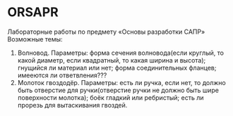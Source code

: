 # ORSAPR
Лабораторные работы по предмету «Основы разработки САПР»
Возможные темы: 
1. Волновод.
Параметры: форма сечения волновода(если круглый, то какой диаметр, если квадратный, то какая ширина и высота);
гнущийся ли материал или нет;
форма соединительных фланцев;
имееются ли ответвления???
2. Молоток гвоздодёр. 
Параметры: есть ли ручка, если нет, то должно быть отверстие для ручки(отверстие ручки не должно быть шире поверхности молотка);
боёк гладкий или ребристый;
есть ли прорезь для вытаскивания гвоздей.
